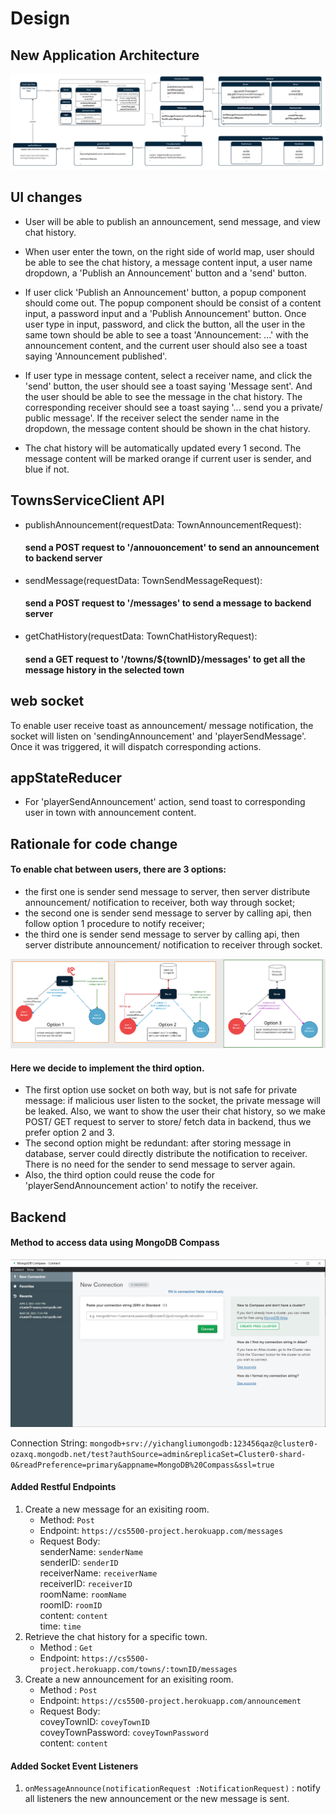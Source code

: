 # Design

## New Application Architecture
![High Level Architecture](docs/CoveyTownCodeChange.png)

## UI changes
* User will be able to publish an announcement, send message, and view chat history. <br/>

* When user enter the town, on the right side of world map, user should be able to see the chat history, a message content input, a user name dropdown, a 'Publish an Announcement' button and a 'send' button. <br/>

* If user click 'Publish an Announcement' button, a popup component should come out. The popup component should be consist of a content input, a password input and a 'Publish Announcement' button. Once user type in input, password, and click the button, all the user in the same town should be able to see a toast 'Announcement: ...' with the announcement content, and the current user should also see a toast saying 'Announcement published'. <br/>

* If user type in message content, select a receiver name, and click the 'send' button, the user should see a toast saying 'Message sent'. And the user should be able to see the message in the chat history. The corresponding receiver should see a toast saying '... send you a private/ public message'. If the receiver select the sender name in the dropdown, the message content should be shown in the chat history. <br/>

* The chat history will be automatically updated every 1 second. The message content will be marked orange if current user is sender, and blue if not. <br/>

## TownsServiceClient API 
* publishAnnouncement(requestData: TownAnnouncementRequest):
  #### send a POST request to '/annouoncement' to send an announcement to backend server <br/>
* sendMessage(requestData: TownSendMessageRequest): 
  #### send a POST request to '/messages' to send a message to  backend server <br/>
* getChatHistory(requestData: TownChatHistoryRequest): 
  #### send a GET request to '/towns/${townID}/messages' to get all the message history in the selected town

## web socket
To enable user receive toast as announcement/ message notification, the socket will listen on 'sendingAnnouncement' and 'playerSendMessage'. Once it was triggered, it will dispatch corresponding actions. 

## appStateReducer
* For 'playerSendAnnouncement' action, send toast to corresponding user in town with announcement content.

## Rationale for code change
#### To enable chat between users, there are 3 options: <br/>
* the first one is sender send message to server, then server distribute announcement/ notification to receiver, both way through socket; <br/>
* the second one is sender send message to server by calling api, then follow option 1 procedure to notify receiver; <br/>
* the third one is sender send message to server by calling api, then server distribute announcement/ notification to receiver through socket. <br/>

![Code Change Rationale](docs/CodeChangeRationale.png)

#### Here we decide to implement the third option. 
* The first option use socket on both way, but is not safe for private message: if malicious user listen to the socket, the private message will be leaked. Also, we want to show the user their chat history, so we make POST/ GET request to server to store/ fetch data in backend, thus we prefer option 2 and 3. <br/>
* The second option might be redundant: after storing message in database, server could directly distribute the notification to receiver. There is no need for the sender to send message to server again. <br/>
* Also, the third option could reuse the code for 'playerSendAnnouncement action' to notify the receiver. <br/>

## Backend
#### Method to access data using MongoDB Compass
![MongoDB Compass](MongoDBCompass.PNG)

Connection String: `mongodb+srv://yichangliumongodb:123456qaz@cluster0-ozaxq.mongodb.net/test?authSource=admin&replicaSet=Cluster0-shard-0&readPreference=primary&appname=MongoDB%20Compass&ssl=true`

#### Added Restful Endpoints
1. Create a new message for an exisiting room.
   - Method: `Post`
   - Endpoint: `https://cs5500-project.herokuapp.com/messages`
   - Request Body: \
        senderName: `senderName`\
        senderID: `senderID`\
        receiverName: `receiverName`\
        receiverID: `receiverID`\
        roomName: `roomName`\
        roomID: `roomID`\
        content: `content`\
        time: `time`
 2. Retrieve the chat history for a specific town.
     - Method : `Get`
     - Endpoint: `https://cs5500-project.herokuapp.com/towns/:townID/messages`
 3. Create a new announcement for an exisiting room.
     - Method : `Post`
     - Endpoint: `https://cs5500-project.herokuapp.com/announcement`
     - Request Body: \
        coveyTownID: `coveyTownID`\
        coveyTownPassword: `coveyTownPassword`\
        content: `content`
       
#### Added Socket Event Listeners
1. `onMessageAnnounce(notificationRequest :NotificationRequest)` : notify all listeners the new announcement or the new message is sent.

